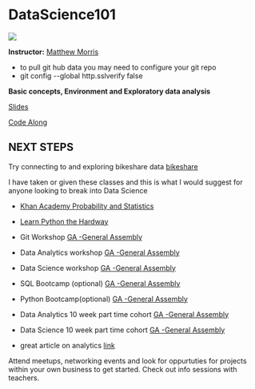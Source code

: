 # DataScience101

![](https://ga-core.s3.amazonaws.com/production/uploads/program/default_image/1560/thumb_data_science.jpg)

<b/>Instructor:</b> <a href="https://www.linkedin.com/in/matthew-morris-4a58b72b/">Matthew Morris</a>

* to pull git hub data you may need to configure your git repo
* git config --global http.sslverify false

<!-- **Note:** Prior to the first day of class complete the 10-15 hours of pre-work in order to be properly prepared for class [(prework)](https://gist.github.com/kevinmcalear/9e5625d5eac58fe35de8#account) -->

**Basic concepts, Environment and Exploratory data analysis**

[Slides](https://github.com/Morrisdata/DataScience101/blob/master/intro_to_data_science.pdf) 


[Code Along](https://github.com/Morrisdata/DataScience101/blob/master/DS_intro.ipynb)

## NEXT STEPS
Try connecting to and exploring bikeshare data
[bikeshare](https://github.com/Morrisdata/DataScience101/blob/master/bikeshare.csv)

I have taken or given these classes and this is what I would suggest for anyone looking to break into Data Science 

* [Khan Academy Probability and Statistics](https://www.khanacademy.org/math/statistics-probability)
* [Learn Python the Hardway](https://learnpythonthehardway.org/book/)
* Git Workshop [GA -General Assembly](https://generalassemb.ly/)
* Data Analytics workshop  [GA -General Assembly](https://generalassemb.ly/)
* Data Science workshop [GA -General Assembly](https://generalassemb.ly/)
* SQL Bootcamp (optional) [GA -General Assembly](https://generalassemb.ly/)
* Python Bootcamp(optional) [GA -General Assembly](https://generalassemb.ly/)
* Data Analytics 10 week part time cohort [GA -General Assembly](https://generalassemb.ly/)
* Data Science 10 week part time cohort [GA -General Assembly](https://generalassemb.ly/)

* great article on analytics [link](http://www.vlamis.com/blog/2015/6/4/the-four-realms-of-analytics.html)

Attend meetups, networking events and look for oppurtuties for projects within your own business to get started. 
Check out info sessions with teachers. 
